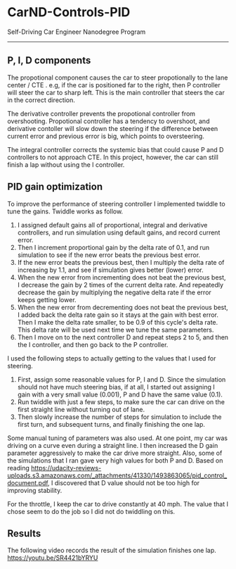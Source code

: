 # CarND-Controls-PID
Self-Driving Car Engineer Nanodegree Program

---

## P, I, D components

The propotional component causes the car to steer propotionally to the lane center / CTE .  e.g, if the car is positioned far to the right, then P controller will steer the car to sharp left.  This is the main controller that steers the car in the correct direction.

The derivative controller prevents the propotional controller from overshooting.  Propotional controller has a tendency to overshoot, and derivative contoller will slow down the steering if the difference between current error and previous error is big, which points to oversteering.

The integral controller corrects the systemic bias that could cause P and D controllers to not approach CTE. In this project, however, the car can still finish a lap without using the I controller.

## PID gain optimization

To improve the performance of steering controller I implemented twiddle to tune the gains. Twiddle works as follow.

1. I assigned default gains all of proportional, integral and derivative controllers, and run simulation using default gains, and record current error.
2. Then I increment proportional gain by the delta rate of 0.1, and run simulation to see if the new error beats the previous best error.
3. If the new error beats the previous best, then I multiply the delta rate of increasing by 1.1, and see if simulation gives better (lower) error.
4. When the new error from incrementing does not beat the previous best, I decrease the gain by 2 times of the current delta rate.  And repeatedly decrease the gain by multiplying the negative delta rate if the error keeps getting lower.
5. When the new error from decrementing does not beat the previous best, I added back the delta rate gain so it stays at the gain with best error. Then I make the delta rate smaller, to be 0.9 of this cycle's delta rate. This delta rate will be used next time we tune the same parameters.
6. Then I move on to the next controller D and repeat steps 2 to 5, and then the I controller, and then go back to the P controller.

I used the following steps to actually getting to the values that I used for steering.

1. First, assign some reasonable values for P, I and D.  Since the simulation should not have much steering bias, if at all, I started out assigning I gain with a very small value (0.001), P and D have the same value (0.1).
2. Run twiddle with just a few steps, to make sure the car can drive on the first straight line without turning out of lane.
3. Then slowly increase the number of steps for simulation to include the first turn, and subsequent turns, and finally finishing the one lap.

Some manual tuning of parameters was also used. At one point, my car was driving on a curve even during a straight line. I then increased the D gain parameter aggressively to make the car drive more straight.  Also, some of the simulations that I ran gave very high values for both P and D.  Based on reading https://udacity-reviews-uploads.s3.amazonaws.com/_attachments/41330/1493863065/pid_control_document.pdf, I discovered that D value should not be too high for improving stability.

For the throttle, I keep the car to drive constantly at 40 mph.  The value that I chose seem to do the job so I did not do twiddling on this.

## Results

The following video records the result of the simulation finishes one lap.
https://youtu.be/SR4421bYRYU
